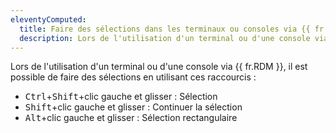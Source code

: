 ```yaml
---
eleventyComputed:
  title: Faire des sélections dans les terminaux ou consoles via {{ fr.RDM }}
  description: Lors de l'utilisation d'un terminal ou d'une console via {{ fr.RDM }}, il est possible de faire des sélections en utilisant des raccourcis.
---
```

Lors de l'utilisation d'un terminal ou d'une console via {{ fr.RDM }}, il est possible de faire des sélections en utilisant ces raccourcis :  
* <kbd>Ctrl</kbd>+<kbd>Shift</kbd>+clic gauche et glisser : Sélection
* <kbd>Shift</kbd>+clic gauche et glisser : Continuer la sélection
* <kbd>Alt</kbd>+clic gauche et glisser : Sélection rectangulaire
